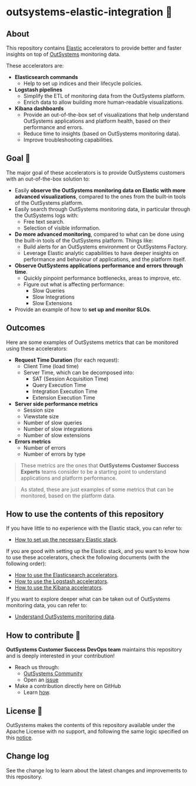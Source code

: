 # outsystems-elastic-integration 🚀

## About
This repository contains [Elastic](https://elastic.co/) accelerators to provide better and faster insights on top of [OutSystems](https://www.outsystems.com/) monitoring data.

These accelerators are:
- **Elasticsearch commands**
    - Help to set up indices and their lifecycle policies.
- **Logstash pipelines**
    - Simplify the ETL of monitoring data from the OutSystems platform.
    - Enrich data to allow building more human-readable visualizations.
- **Kibana dashboards**
    - Provide an out-of-the-box set of visualizations that help understand OutSystems applications and platform health, based on their performance and errors.
    - Reduce time to insights (based on OutSystems monitoring data).
    - Improve troubleshooting capabilities.

## Goal 🎯
The major goal of these accelerators is to provide OutSystems customers with an out-of-the-box solution to:
- Easily **observe the OutSystems monitoring data on Elastic with more advanced visualizations**, compared to the ones from the built-in tools of the OutSystems platform.
- Easily search through OutSystems monitoring data, in particular through the OutSystems logs with:
    - Free text search.
    - Selection of visible information.
- **Do more advanced monitoring**, compared to what can be done using the built-in tools of the OutSystems platform. Things like:
    - Build alerts for an OutSystems environment or OutSystems Factory.
    - Leverage Elastic analytic capabilities to have deeper insights on performance and behaviour of applications, and the platform itself.
- **Observe OutSystems applications performance and errors through time**.
    - Quickly pinpoint performance bottlenecks, areas to improve, etc.
    - Figure out what is affecting performance:
        - Slow Queries
        - Slow Integrations
        - Slow Extensions
- Provide an example of how to **set up and monitor SLOs**.

## Outcomes

Here are some examples of OutSystems metrics that can be monitored using these accelerators:
- **Request Time Duration** (for each request):
    - Client Time (load time)
    - Server Time, which can be decomposed into:
        - SAT (Session Acquisition Time)
        - Query Execution Time
        - Integration Execution Time
        - Extension Execution Time
- **Server side performance metrics**
    - Session size
    - Viewstate size
    - Number of slow queries
    - Number of slow integrations
    - Number of slow extensions
- **Errors metrics**
    - Number of errors
    - Number of errors by type

> These metrics are the ones that **OutSystems Customer Success Experts** teams consider to be a starting point to understand applications and platform performance.

> As stated, these are just examples of some metrics that can be monitored, based on the platform data.

## How to use the contents of this repository

If you have little to no experience with the Elastic stack, you can refer to:
- [How to set up the necessary Elastic stack](docs/Setup-ELK.md).

If you are good with setting up the Elastic stack, and you want to know how to use these accelerators, check the following documents (with the following order):
- [How to use the Elasticsearch accelerators](elasticsearch/README.md).
- [How to use the Logstash accelerators](logstash/README.md).
- [How to use the Kibana accelerators](kibana/README.md).

If you want to explore deeper what can be taken out of OutSystems monitoring data, you can refer to:
- [Understand OutSystems monitoring data](docs/Monitoring-Data.md).

## How to contribute 📝
**OutSystems Customer Success DevOps team** maintains this repository and is deeply interested in your contribution!
- Reach us through:
    - [OutSystems Community](https://www.outsystems.com/community/)
    - Open an [issue](https://github.com/OutSystems/outsystems-elastic-integration/issues)
- Make a contribution directly here on GitHub
    - Learn [how](https://kbroman.org/github_tutorial/pages/fork.html).

## License 📃
OutSystems makes the contents of this repository available under the Apache License with no support, and following the same logic specified on this [notice](https://github.com/OutSystems/outsystems-pipeline/blob/master/NOTICE.md).

## Change log
See the change log to learn about the latest changes and improvements to this repository.
